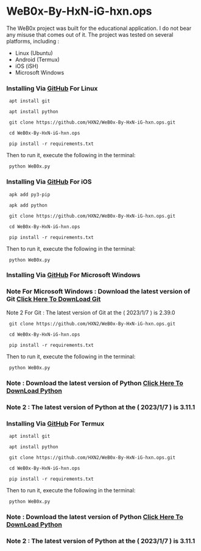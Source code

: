 # WeB0x-By-HxN-iG-hxn.ops

The WeB0x project was built for the educational application. I do not bear any misuse that comes out of it. The project was tested on several platforms, including :

  - Linux (Ubuntu)
  - Android (Termux)
  - iOS (iSH)
  - Microsoft Windows




### Installing Via [GitHub](https://github.com/HXN2/WeB0x-By-HxN-iG-hxn.ops) For Linux
```
 apt install git
```
```
 apt install python
```
```
 git clone https://github.com/HXN2/WeB0x-By-HxN-iG-hxn.ops.git
```
```
 cd WeB0x-By-HxN-iG-hxn.ops
```
```
 pip install -r requirements.txt
```
Then to run it, execute the following in the terminal:
```
 python WeB0x.py
```




### Installing Via [GitHub](https://github.com/HXN2/WeB0x-By-HxN-iG-hxn.ops) For iOS
```
 apk add py3-pip
```
```
 apk add python 
```
```
 git clone https://github.com/HXN2/WeB0x-By-HxN-iG-hxn.ops.git
```
```
 cd WeB0x-By-HxN-iG-hxn.ops
```
```
 pip install -r requirements.txt
```
Then to run it, execute the following in the terminal:
```
 python WeB0x.py
```





### Installing Via [GitHub](https://github.com/HXN2/WeB0x-By-HxN-iG-hxn.ops) For Microsoft Windows
### Note For Microsoft Windows : Download the latest version of Git [Click Here To DownLoad Git](https://git-scm.com/downloads)
Note 2 For Git : The latest version of Git at the ( 2023/1/7 ) is 2.39.0
```
 git clone https://github.com/HXN2/WeB0x-By-HxN-iG-hxn.ops.git
```
```
 cd WeB0x-By-HxN-iG-hxn.ops
```
```
 pip install -r requirements.txt
```
Then to run it, execute the following in the terminal:
```
 python WeB0x.py
```



### Note : Download the latest version of Python [Click Here To DownLoad Python](https://www.python.org/downloads/)

### Note 2 : The latest version of Python at the ( 2023/1/7 ) is 3.11.1 






### Installing Via [GitHub](https://github.com/HXN2/WeB0x-By-HxN-iG-hxn.ops) For Termux
```
 apt install git
```
```
 apt install python
```
```
 git clone https://github.com/HXN2/WeB0x-By-HxN-iG-hxn.ops.git
```
```
 cd WeB0x-By-HxN-iG-hxn.ops
```
```
 pip install -r requirements.txt
```
Then to run it, execute the following in the terminal:
```
 python WeB0x.py
```



### Note : Download the latest version of Python [Click Here To DownLoad Python](https://www.python.org/downloads/)

### Note 2 : The latest version of Python at the ( 2023/1/7 ) is 3.11.1

